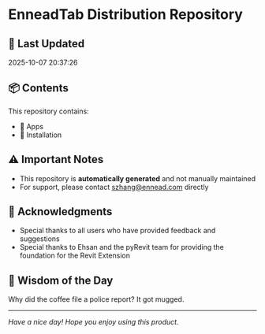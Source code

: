 # EnneadTab Distribution Repository

## 📅 Last Updated
2025-10-07 20:37:26



## 📦 Contents
This repository contains:
- 📂 Apps
- 📂 Installation

## ⚠️ Important Notes
- This repository is **automatically generated** and not manually maintained
- For support, please contact szhang@ennead.com directly

## 🙏 Acknowledgments
- Special thanks to all users who have provided feedback and suggestions
- Special thanks to Ehsan and the pyRevit team for providing the foundation for the Revit Extension

## 💭 Wisdom of the Day
Why did the coffee file a police report? It got mugged.

---
*Have a nice day! Hope you enjoy using this product.*
